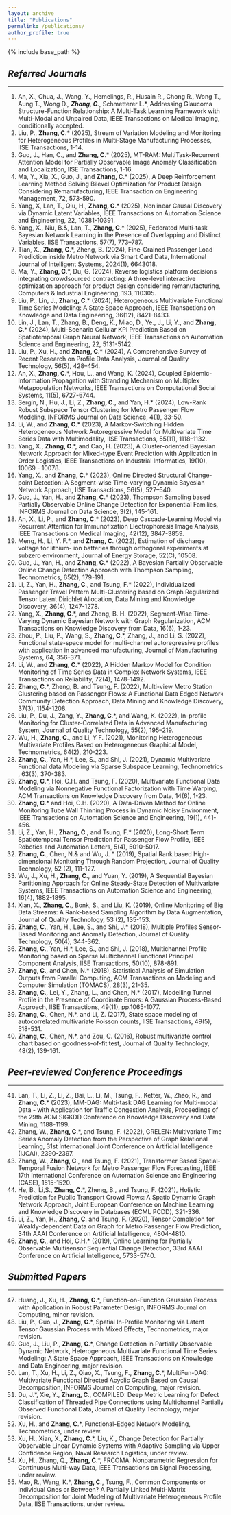 ```yaml
---
layout: archive
title: "Publications"
permalink: /publications/
author_profile: true
---
```

<!-- **To get the pdf or code, please click the title of paper** -->

<!-- {% if author.googlescholar %}
  You can also find my articles on <u><a href="{{author.googlescholar}}">my Google Scholar profile</a>.</u>
{% endif %} -->

{% include base_path %}

<!-- {% for post in site.publications reversed %}
  {% include archive-single.html %}
{% endfor %} -->

## ***Referred Journals***
***
1.	An, X., Chua, J., Wang, Y., Hemelings, R., Husain R., Chong R., Wong T., Aung T., Wong D.*, **Zhang, C**.*, Schmetterer L.*, Addressing Glaucoma Structure-Function Relationship: A Multi-Task Learning Framework with Multi-Modal and Unpaired Data, IEEE Transactions on Medical Imaging, conditionally accepted. 
2.	Liu, P., **Zhang, C**.* (2025), Stream of Variation Modeling and Monitoring for Heterogeneous Profiles in Multi-Stage Manufacturing Processes, IISE Transactions, 1-14.
3.	Guo, J., Han, C., and **Zhang, C**.* (2025), MT-RAM: MultiTask-Recurrent Attention Model for Partially Observable Image Anomaly Classification and Localization, IISE Transactions, 1-16. 
4.	Ma, Y., Xia, X., Guo, J., and **Zhang, C**.* (2025), A Deep Reinforcement Learning Method Solving Bilevel Optimization for Product Design Considering Remanufacturing, IEEE Transaction on Engineering Management, 72, 573-590. 
5.	Yang, X, Lan, T., Qiu, H., **Zhang, C**.* (2025), Nonlinear Causal Discovery via Dynamic Latent Variables, IEEE Transactions on Automation Science and Engineering, 22, 10381-10391.
6.	Yang, X., Niu, B.&, Lan, T., **Zhang, C**.* (2025), Federated Multi-task Bayesian Network Learning in the Presence of Overlapping and Distinct Variables, IISE Transactions, 57(7), 773–787.
7.	Tian, X., **Zhang, C**.*, Zheng, B. (2024), Fine-Grained Passenger Load Prediction inside Metro Network via Smart Card Data, International Journal of Intelligent Systems, 2024(1), 6643018. 
8.	Ma, Y., **Zhang, C**.*, Du, G.  (2024), Reverse logistics platform decisions integrating crowdsourced contracting: A three-level interactive optimization approach for product design considering remanufacturing, Computers & Industrial Engineering, 193, 110305. 
9.	Liu, P., Lin, J., **Zhang, C**.* (2024), Heterogeneous Multivariate Functional Time Series Modeling: A State Space Approach, IEEE Transactions on Knowledge and Data Engineering, 36(12), 8421-8433. 
10.	Lin, J., Lan, T., Zhang, B., Deng, K., Miao, D., Ye., J., Li, Y., and **Zhang, C**.* (2024), Multi-Scenario Cellular KPI Prediction Based on Spatiotemporal Graph Neural Network, IEEE Transactions on Automation Science and Engineering, 22, 5131-5142.
11.	Liu, P., Xu, H., and **Zhang, C**.* (2024), A Comprehensive Survey of Recent Research on Profile Data Analysis, Journal of Quality Technology, 56(5), 428–454. 
12.	An, X., **Zhang, C**.*, Hou, L., and Wang, K. (2024), Coupled Epidemic-Information Propagation with Stranding Mechanism on Multiplex Metapopulation Networks, IEEE Transactions on Computational Social Systems, 11(5), 6727-6744.
13.	Sergin, N., Hu, J., Li, Z., **Zhang, C**., and Yan, H.* (2024), Low-Rank Robust Subspace Tensor Clustering for Metro Passenger Flow Modeling, INFORMS Journal on Data Science, 4(1), 33-50.
14.	Li, W., and **Zhang, C**.* (2023), A Markov-Switching Hidden Heterogeneous Network Autoregressive Model for Multivariate Time Series Data with Multimodality, IISE Transactions, 55(11), 1118–1132.
15.	Yang, X., **Zhang, C**.*, and Cao, H. (2023), A Cluster-oriented Bayesian Network Approach for Mixed-type Event Prediction with Application in Order Logistics, IEEE Transactions on Industrial Informatics, 19(10), 10069 - 10078.
16.	Yang, X., and **Zhang, C**.* (2023), Online Directed Structural Change-point Detection: A Segment-wise Time-varying Dynamic Bayesian Network Approach, IISE Transactions, 56(5), 527–540.
17.	Guo, J., Yan, H., and **Zhang, C**.* (2023), Thompson Sampling based Partially Observable Online Change Detection for Exponential Families, INFORMS Journal on Data Science, 3(2), 145-161.
18.	An, X., Li, P., and **Zhang, C**.* (2023), Deep Cascade-Learning Model via Recurrent Attention for Immunofixation Electrophoresis Image Analysis, IEEE Transactions on Medical Imaging, 42(12), 3847-3859.
19.	Meng, H., Li, Y. F.*, and **Zhang, C**. (2022),  Estimation of discharge voltage for lithium- ion batteries through orthogonal experiments at subzero environment, Journal of Energy Storage, 52(C), 10508. 
20.	Guo, J., Yan, H., and **Zhang, C**.* (2022), A Bayesian Partially Observable Online Change Detection Approach with Thompson Sampling, Technometrics, 65(2), 179-191.
21.	Li, Z., Yan, H., **Zhang, C**., and Tsung, F.* (2022), Individualized Passenger Travel Pattern Multi-Clustering based on Graph Regularized Tensor Latent Dirichlet Allocation, Data Mining and Knowledge Discovery, 36(4), 1247-1278.
22.	Yang, X., **Zhang, C**.*, and Zheng, B. H. (2022), Segment-Wise Time-Varying Dynamic Bayesian Network with Graph Regularization, ACM Transactions on Knowledge Discovery from Data, 16(6), 1-23.
23.	Zhou, P., Liu, P., Wang, S., **Zhang, C**.*, Zhang, J., and Li, S. (2022), Functional state-space model for multi-channel autoregressive profiles with application in advanced manufacturing, Journal of Manufacturing Systems, 64, 356-371.
24.	Li, W., and **Zhang, C**.* (2022), A Hidden Markov Model for Condition Monitoring of Time Series Data in Complex Network Systems, IEEE Transactions on Reliability, 72(4), 1478-1492.
25.	**Zhang, C**.*, Zheng, B. and Tsung, F. (2022), Multi-view Metro Station Clustering based on Passenger Flows: A Functional Data Edged Network Community Detection Approach, Data Mining and Knowledge Discovery, 37(3), 1154-1208.
26.	Liu, P., Du, J., Zang, Y., **Zhang, C**.*, and Wang, K. (2022), In-profile Monitoring for Cluster-Correlated Data in Advanced Manufacturing System, Journal of Quality Technology, 55(2), 195–219. 
27.	Wu, H., **Zhang, C**., and Li, Y F. (2021), Monitoring Heterogeneous Multivariate Profiles Based on Heterogeneous Graphical Model, Technometrics, 64(2), 210-223.
28.	**Zhang, C**., Yan, H.*, Lee, S., and Shi, J. (2021), Dynamic Multivariate Functional data Modeling via Sparse Subspace Learning, Technometrics , 63(3), 370-383. 
29.	**Zhang, C**.*, Hoi, C.H. and Tsung, F. (2020), Multivariate Functional Data Modeling via Nonnegative Functional Factorization with Time Warping, ACM Transactions on Knowledge Discovery from Data, 14(6), 1-23.
30.	**Zhang, C**.* and Hoi, C.H. (2020), A Data-Driven Method for Online Monitoring Tube Wall Thinning Process in Dynamic Noisy Environment, IEEE Transactions on Automation Science and Engineering, 19(1), 441-456.
31.	Li, Z., Yan, H., **Zhang, C**., and Tsung, F.* (2020), Long-Short Term Spatiotemporal Tensor Prediction for Passenger Flow Profile, IEEE Robotics and Automation Letters, 5(4), 5010-5017.
32.	**Zhang, C**., Chen, N.& and Wu, J. * (2019),  Spatial Rank based High-dimensional Monitoring Through Random Projection, Journal of Quality Technology, 52 (2), 111-127.
33.	Wu, J., Xu, H., **Zhang, C**., and Yuan, Y. (2019), A Sequential Bayesian Partitioning Approach for Online Steady-State Detection of Multivariate Systems, IEEE Transactions on Automation Science and Engineering, 16(4), 1882-1895. 
34.	Xian, X., **Zhang, C**., Bonk, S., and Liu, K. (2019), Online Monitoring of Big Data Streams: A Rank-based Sampling Algorithm by Data Augmentation, Journal of Quality Technology, 53 (2), 135-153.
35.	**Zhang, C**., Yan, H., Lee, S., and Shi, J.* (2018), Multiple Profiles Sensor-Based Monitoring and Anomaly Detection, Journal of Quality Technology, 50(4), 344-362. 
36.	**Zhang, C**., Yan, H.*, Lee, S., and Shi, J. (2018), Multichannel Profile Monitoring based on Sparse Multichannel Functional Principal Component Analysis, IISE Transactions, 50(10), 878-891.
37.	**Zhang, C**., and Chen, N.* (2018), Statistical Analysis of Simulation Outputs from Parallel Computing, ACM Transactions on Modeling and Computer Simulation (TOMACS), 28(3), 21-35.
38.	**Zhang, C**., Lei, Y., Zhang, L., and Chen, N.* (2017), Modelling Tunnel Profile in the Presence of Coordinate Errors: A Gaussian Process-Based Approach, IISE Transactions, 49(11), pp.1065-1077.
39.	**Zhang, C**., Chen, N.*, and Li, Z. (2017), State space modeling of autocorrelated multivariate Poisson counts, IISE Transactions, 49(5), 518-531.
40.	**Zhang, C**., Chen, N.*, and Zou, C. (2016), Robust multivariate control chart based on goodness-of-fit test, Journal of Quality Technology, 48(2), 139-161.
 
## ***Peer-reviewed Conference Proceedings***
***
41.	Lan, T., Li, Z., Li, Z., Bai, L., Li, M., Tsung, F., Ketter, W., Zhao, R., and **Zhang, C**.* (2023), MM-DAG: Multi-task DAG Learning for Multi-modal Data - with Application for Traffic Congestion Analysis, Proceedings of the 29th ACM SIGKDD Conference on Knowledge Discovery and Data Mining, 1188-1199.
42.	Zhang, W., **Zhang, C**.*, and Tsung, F. (2022), GRELEN: Multivariate Time Series Anomaly Detection from the Perspective of Graph Relational Learning, 31st International Joint Conference on Artificial Intelligence (IJCAI), 2390-2397.
43.	Zhang, W., **Zhang, C**., and Tsung, F. (2021), Transformer Based Spatial-Temporal Fusion Network for Metro Passenger Flow Forecasting, IEEE 17th International Conference on Automation Science and Engineering (CASE), 1515-1520.
44.	He, B., Li,S., **Zhang, C**.*, Zheng, B., and Tsung, F. (2021), Holistic Prediction for Public Transport Crowd Flows: A Spatio Dynamic Graph Network Approach, Joint European Conference on Machine Learning and Knowledge Discovery in Databases (ECML PCDD), 321-336.
45.	Li, Z., Yan, H., **Zhang, C**. and Tsung, F. (2020), Tensor Completion for Weakly-dependent Data on Graph for Metro Passenger Flow Prediction, 34th AAAI Conference on Artificial Intelligence, 4804-4810.
46.	**Zhang, C**., and Hoi, C.H.* (2019), Online Learning for Partially Observable Multisensor Sequential Change Detection, 33rd AAAI Conference on Artificial Intelligence, 5733-5740. 

## ***Submitted Papers***
***
47.	Huang, J., Xu, H., **Zhang, C**.*, Function-on-Function Gaussian Process with Application in Robust Parameter Design, INFORMS Journal on Computing, minor revision. 
48.	Liu, P., Guo, J., **Zhang, C**.*, Spatial In-Profile Monitoring via Latent Tensor Gaussian Process with Mixed Effects, Technometrics, major revision. 
49.	Guo, J., Liu, P., **Zhang, C**.*, Change Detection in Partially Observable Dynamic Network, Heterogeneous Multivariate Functional Time Series Modeling: A State Space Approach, IEEE Transactions on Knowledge and Data Engineering, major revision. 
50.	Lan, T., Xu, H., Li, Z., Qiao, X., Tsung, F., **Zhang, C**.*, MultiFun-DAG: Multivariate Functional Directed Acyclic Graph Based on Causal Decomposition, INFORMS Journal on Computing, major revision. 
51.	Du, J.*, Xie, Y., **Zhang, C**., COMPILED: Deep Metric Learning for Defect Classification of Threaded Pipe Connections using Multichannel Partially Observed Functional Data, Journal of Quality Technology, major revision. 
52.	Xu, H., and **Zhang, C**.*, Functional-Edged Network Modeling, Technometrics, under review. 
53.	Xu, H., Xian, X., **Zhang, C**.*, Liu, K., Change Detection for Partially Observable Linear Dynamic Systems with Adaptive Sampling via Upper Confidence Region, Naval Research Logistics, under review.
54.	Xu, H., Zhang, Q., **Zhang, C**.*, FRCOMA: Nonparametric Regression for Continuous Multi-way Data, IEEE Transactions on Signal Processing, under review. 
55.	Mao, R., Wang, K.*, **Zhang, C**., Tsung, F., Common Components or Individual Ones or Between? A Partially Linked Multi-Matrix Decomposition for Joint Modeling of Multivariate Heterogeneous Profile Data, IISE Transactions, under review. 
